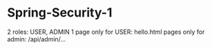 # Spring-Security-1
2 roles: USER, ADMIN
1 page only for USER: hello.html
pages only for admin: /api/admin/...
